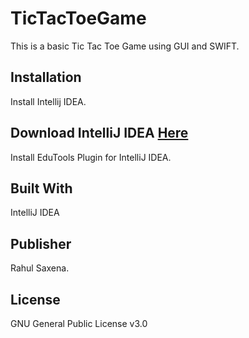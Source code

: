 # TicTacToeGame

This is a basic Tic Tac Toe Game using GUI and SWIFT.

## Installation

Install Intellij IDEA.

## Download IntelliJ IDEA [Here](https://www.jetbrains.com/idea/)

Install EduTools Plugin for IntelliJ IDEA.

## Built With

IntelliJ IDEA

## Publisher

Rahul Saxena.

## License

GNU General Public License v3.0
